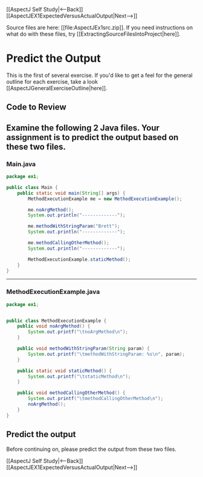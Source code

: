 [[AspectJ Self Study|<--Back]] [[AspectJEX1ExpectedVersusActualOutput|Next-->]]

Source files are here: [[file:AspectJEx1src.zip]]. If you need instructions on what do with these files, try [[ExtractingSourceFilesIntoProject|here]].

# Predict the Output
This is the first of several exercise. If you'd like to get a feel for the general outline for each exercise, take a look [[AspectJGeneralExerciseOutline|here]].

## Code to Review
Examine the following 2 Java files. Your assignment is to predict the output based on these two files.
----
### Main.java
```java
package ex1;

public class Main {
	public static void main(String[] args) {
		MethodExecutionExample me = new MethodExecutionExample();

		me.noArgMethod();
		System.out.println("-------------");

		me.methodWithStringParam("Brett");
		System.out.println("-------------");

		me.methodCallingOtherMethod();
		System.out.println("-------------");

		MethodExecutionExample.staticMethod();
	}
}
```
----
### MethodExecutionExample.java
```java
package ex1;


public class MethodExecutionExample {
	public void noArgMethod() {
		System.out.printf("\tnoArgMethod\n");
	}

	public void methodWithStringParam(String param) {
		System.out.printf("\tmethodWithStringParam: %s\n", param);
	}

	public static void staticMethod() {
		System.out.printf("\tstaticMethod\n");
	}

	public void methodCallingOtherMethod() {
		System.out.printf("\tmethodCallingOtherMethod\n");
		noArgMethod();
	}
}
```

## Predict the output
Before continuing on, please predict the output from these two files.

[[AspectJ Self Study|<--Back]] [[AspectJEX1ExpectedVersusActualOutput|Next-->]]